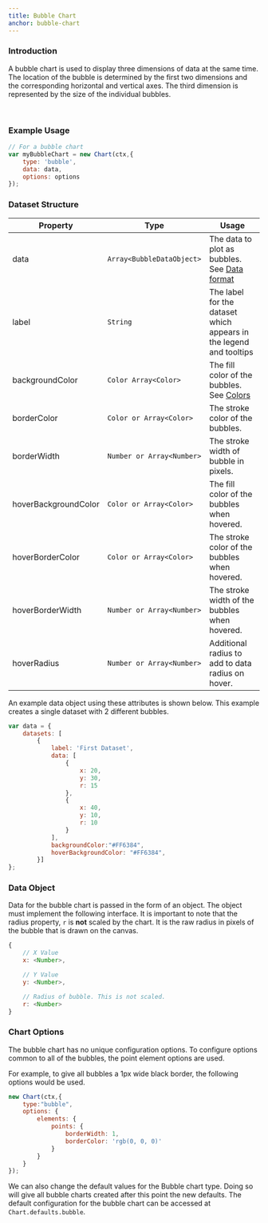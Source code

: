 ```yaml
---
title: Bubble Chart
anchor: bubble-chart
---
```

### Introduction
A bubble chart is used to display three dimensions of data at the same time. The location of the bubble is determined by the first two dimensions and the corresponding horizontal and vertical axes. The third dimension is represented by the size of the individual bubbles. 

<div class="canvas-holder">
    <canvas width="250" height="125"></canvas>
</div>
<br>

### Example Usage

```javascript
// For a bubble chart
var myBubbleChart = new Chart(ctx,{
    type: 'bubble',
    data: data,
    options: options
});
```

### Dataset Structure

Property | Type | Usage
--- | --- | ---
data | `Array<BubbleDataObject>` | The data to plot as bubbles. See [Data format](#bubble-chart-data-format)
label | `String` | The label for the dataset which appears in the legend and tooltips
backgroundColor | `Color Array<Color>` | The fill color of the bubbles. See [Colors](#chart-configuration-colors)
borderColor | `Color or Array<Color>` | The stroke color of the bubbles.
borderWidth | `Number or Array<Number>` | The stroke width of bubble in pixels.
hoverBackgroundColor | `Color or Array<Color>` | The fill color of the bubbles when hovered.
hoverBorderColor | `Color or Array<Color>` | The stroke color of the bubbles when hovered.
hoverBorderWidth | `Number or Array<Number>` | The stroke width of the bubbles when hovered.
hoverRadius | `Number or Array<Number>` | Additional radius to add to data radius on hover.

An example data object using these attributes is shown below. This example creates a single dataset with 2 different bubbles.

```javascript
var data = {
    datasets: [
        {
            label: 'First Dataset',
            data: [
                {
                    x: 20,
                    y: 30,
                    r: 15
                },
                {
                    x: 40,
                    y: 10,
                    r: 10
                }
            ],
            backgroundColor:"#FF6384",
            hoverBackgroundColor: "#FF6384",
        }]
};
```

### Data Object

Data for the bubble chart is passed in the form of an object. The object must implement the following interface. It is important to note that the radius property, `r` is **not** scaled by the chart. It is the raw radius in pixels of the bubble that is drawn on the canvas.

```javascript
{
    // X Value
    x: <Number>,

    // Y Value
    y: <Number>,

    // Radius of bubble. This is not scaled.
    r: <Number>
}
```

### Chart Options

The bubble chart has no unique configuration options. To configure options common to all of the bubbles, the point element options are used. 

For example, to give all bubbles a 1px wide black border, the following options would be used.

```javascript
new Chart(ctx,{
    type:"bubble",
    options: {
        elements: {
            points: {
                borderWidth: 1,
                borderColor: 'rgb(0, 0, 0)'
            }
        }
    }
});
```

We can also change the default values for the Bubble chart type. Doing so will give all bubble charts created after this point the new defaults. The default configuration for the bubble chart can be accessed at `Chart.defaults.bubble`.
